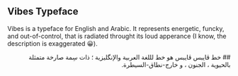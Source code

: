 ## Vibes Typeface

Vibes is a typeface for English and Arabic. It represents energetic, funcky, and out-of-control, that is radiated throught its loud apperance (I know, the description is exaggerated 😀).


<p dir="rtl">
## خط ڤايبس
ڤايبس هو خط لللغة العربية والإنگليزية ؛ ذات سِمة صارخة متمثلة بالحيوية ، الجنون ، و خارج-نطاق-السيطرة.
</p>

